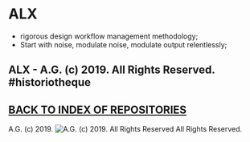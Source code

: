 # ALX
* rigorous design workflow management methodology;
* Start with noise, modulate noise, modulate output relentlessly;
## ALX - A.G. (c) 2019. All Rights Reserved. #historiotheque

## [BACK TO INDEX OF REPOSITORIES](https://github.com/antiface/Index)

A.G. (c) 2019. ![A.G. (c) 2019. All Rights Reserved](https://historiotheque.files.wordpress.com/2016/12/ag_signature_official_2017_50px_cropped_pink.jpg) All Rights Reserved.

